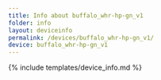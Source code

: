 ```yaml
---
title: Info about buffalo_whr-hp-gn_v1
folder: info
layout: deviceinfo
permalink: /devices/buffalo_whr-hp-gn_v1/
device: buffalo_whr-hp-gn_v1
---
```

{% include templates/device_info.md %}
